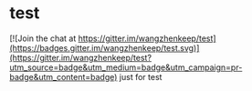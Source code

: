 # test

[![Join the chat at https://gitter.im/wangzhenkeep/test](https://badges.gitter.im/wangzhenkeep/test.svg)](https://gitter.im/wangzhenkeep/test?utm_source=badge&utm_medium=badge&utm_campaign=pr-badge&utm_content=badge)
just for test
